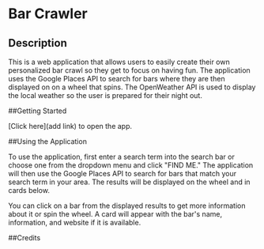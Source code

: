 # Bar Crawler

## Description

This is a web application that allows users to easily create their own personalized bar crawl so they get to focus on having fun. The application uses the Google Places API to search for bars where they are then displayed on on a wheel that spins. The OpenWeather API is used to display the local weather so the user is prepared for their night out.

##Getting Started

[Click here](add link) to open the app.

##Using the Application

To use the application, first enter a search term into the search bar or choose one from the dropdown menu and click "FIND ME." The application will then use the Google Places API to search for bars that match your search term in your area. The results will be displayed on the wheel and in cards below.

You can click on a bar from the displayed results to get more information about it or spin the wheel. A card will appear with the bar's name, information, and website if it is available.

##Credits


